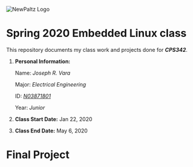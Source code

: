 ![NewPaltz Logo](https://www.newpaltz.edu/media/identity/logos/newpaltzlogo.jpg) <!-- .element height="50%" width="50%" -->
# **Spring 2020 Embedded Linux class**
This repository documents my class work and projects done for *__CPS342__*.

1. **Personal Information:**

	Name: *Joseph R. Vara*

	Major: *Electrical Engineering*
	
	ID: [*N03871801*](https://github.com/JosephRVara)
	
	Year: *Junior*

2. **Class Start Date:** Jan 22, 2020

3. **Class End Date:** May 6, 2020

# **Final Project**
